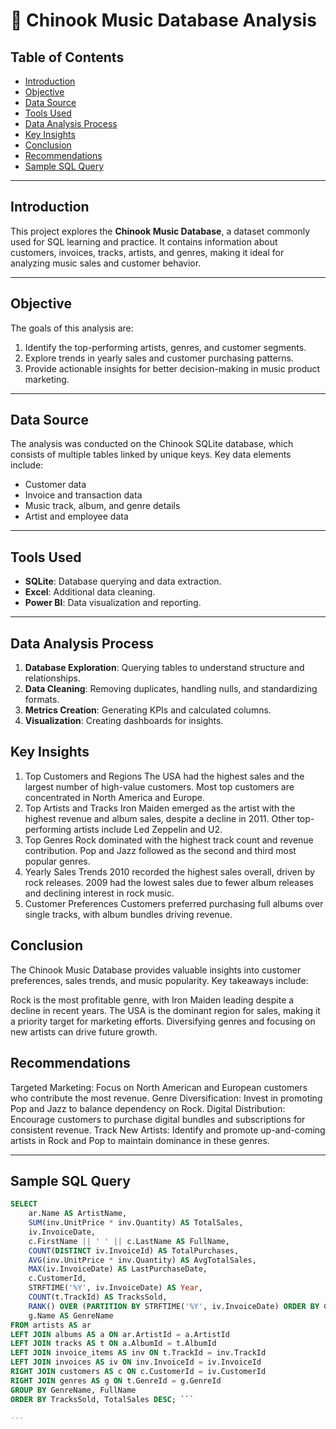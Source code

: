 # 🎵 Chinook Music Database Analysis

## Table of Contents
- [Introduction](#introduction)
- [Objective](#objective)
- [Data Source](#data-source)
- [Tools Used](#tools-used)
- [Data Analysis Process](#data-analysis-process)
- [Key Insights](#key-insights)
- [Conclusion](#conclusion)
- [Recommendations](#recommendations)
- [Sample SQL Query](#sample-sql-query)

---

## Introduction
This project explores the **Chinook Music Database**, a dataset commonly used for SQL learning and practice. It contains information about customers, invoices, tracks, artists, and genres, making it ideal for analyzing music sales and customer behavior.

---

## Objective
The goals of this analysis are:
1. Identify the top-performing artists, genres, and customer segments.
2. Explore trends in yearly sales and customer purchasing patterns.
3. Provide actionable insights for better decision-making in music product marketing.

---

## Data Source
The analysis was conducted on the Chinook SQLite database, which consists of multiple tables linked by unique keys. Key data elements include:
- Customer data
- Invoice and transaction data
- Music track, album, and genre details
- Artist and employee data

---

## Tools Used
- **SQLite**: Database querying and data extraction.
- **Excel**: Additional data cleaning.
- **Power BI**: Data visualization and reporting.

---

## Data Analysis Process
1. **Database Exploration**: Querying tables to understand structure and relationships.
2. **Data Cleaning**: Removing duplicates, handling nulls, and standardizing formats.
3. **Metrics Creation**: Generating KPIs and calculated columns.
4. **Visualization**: Creating dashboards for insights.

## Key Insights
1. Top Customers and Regions
The USA had the highest sales and the largest number of high-value customers.
Most top customers are concentrated in North America and Europe.
2. Top Artists and Tracks
Iron Maiden emerged as the artist with the highest revenue and album sales, despite a decline in 2011.
Other top-performing artists include Led Zeppelin and U2.
3. Top Genres
Rock dominated with the highest track count and revenue contribution.
Pop and Jazz followed as the second and third most popular genres.
4. Yearly Sales Trends
2010 recorded the highest sales overall, driven by rock releases.
2009 had the lowest sales due to fewer album releases and declining interest in rock music.
5. Customer Preferences
Customers preferred purchasing full albums over single tracks, with album bundles driving revenue.


## Conclusion
The Chinook Music Database provides valuable insights into customer preferences, sales trends, and music popularity. Key takeaways include:

Rock is the most profitable genre, with Iron Maiden leading despite a decline in recent years.
The USA is the dominant region for sales, making it a priority target for marketing efforts.
Diversifying genres and focusing on new artists can drive future growth.


## Recommendations
Targeted Marketing: Focus on North American and European customers who contribute the most revenue.
Genre Diversification: Invest in promoting Pop and Jazz to balance dependency on Rock.
Digital Distribution: Encourage customers to purchase digital bundles and subscriptions for consistent revenue.
Track New Artists: Identify and promote up-and-coming artists in Rock and Pop to maintain dominance in these genres.



---

## Sample SQL Query
```sql
SELECT 
    ar.Name AS ArtistName, 
    SUM(inv.UnitPrice * inv.Quantity) AS TotalSales, 
    iv.InvoiceDate, 
    c.FirstName || ' ' || c.LastName AS FullName, 
    COUNT(DISTINCT iv.InvoiceId) AS TotalPurchases, 
    AVG(inv.UnitPrice * inv.Quantity) AS AvgTotalSales, 
    MAX(iv.InvoiceDate) AS LastPurchaseDate,
    c.CustomerId,
    STRFTIME('%Y', iv.InvoiceDate) AS Year, 
    COUNT(t.TrackId) AS TracksSold,
    RANK() OVER (PARTITION BY STRFTIME('%Y', iv.InvoiceDate) ORDER BY COUNT(t.TrackId) DESC) AS Rank, 
    g.Name AS GenreName
FROM artists AS ar
LEFT JOIN albums AS a ON ar.ArtistId = a.ArtistId
LEFT JOIN tracks AS t ON a.AlbumId = t.AlbumId
LEFT JOIN invoice_items AS inv ON t.TrackId = inv.TrackId
LEFT JOIN invoices AS iv ON inv.InvoiceId = iv.InvoiceId
RIGHT JOIN customers AS c ON c.CustomerId = iv.CustomerId
RIGHT JOIN genres AS g ON t.GenreId = g.GenreId
GROUP BY GenreName, FullName
ORDER BY TracksSold, TotalSales DESC; ```

---
